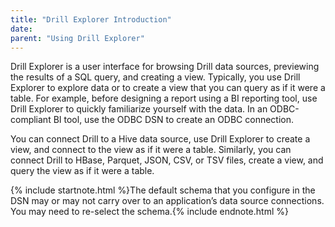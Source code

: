 ```yaml
---
title: "Drill Explorer Introduction"
date: 
parent: "Using Drill Explorer"
---
```


Drill Explorer is a user interface for browsing Drill data
sources, previewing the results of a SQL query, and creating a view. Typically, you use Drill Explorer to explore data or to
create a view that you can query as if it were a table. For example, before designing a report using a BI reporting tool, use Drill Explorer to quickly familiarize yourself with the data. In an ODBC-compliant BI tool, use the ODBC DSN to create an ODBC connection. 

You can connect Drill to a Hive data source, use Drill Explorer to create a view, and connect to the view as if it were a table. Similarly, you can connect Drill to HBase, Parquet, JSON, CSV, or TSV files, create a view, and query the view as if it were a table.

{% include startnote.html %}The default schema that you configure in the DSN may or may not carry over to an application’s data source connections. You may need to re-select the schema.{% include endnote.html %}


